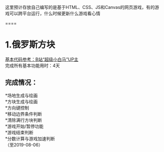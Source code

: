 这里预计存放自己编写的是基于HTML、CSS、JS和Canvas的网页游戏，有的游戏可以跨平台运行，什么时候更新什么游戏看心情

====

# 1.俄罗斯方块
[基本代码参考：B站“超级小白马”UP主](https://www.bilibili.com/video/av47720471)  
完成所有基本功能用时：4天

## 完成情况：
*场地生成与绘画  
*方块生成与绘画  
*方向键控制  
*移动边界条件判断  
*清除满行方块判断  
*游戏开始/暂停功能  
*游戏结束判断  
*分数计算与游戏加速判断  
（至2019-08-06）